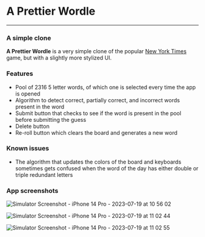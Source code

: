 # A Prettier Wordle
---
### A simple clone
**A Prettier Wordle** is a very simple clone of the popular [New York Times]() game, but with a slightly more stylized UI.

### Features
- Pool of 2316 5 letter words, of which one is selected every time the app is opened
- Algorithm to detect correct, partially correct, and incorrect words present in the word
- Submit button that checks to see if the word is present in the pool before submitting the guess
- Delete button
- Re-roll button which clears the board and generates a new word

### Known issues
- The algorithm that updates the colors of the board and keyboards sometimes gets confused when the word of the day has either double or triple redundant letters

### App screenshots
![Simulator Screenshot - iPhone 14 Pro - 2023-07-19 at 10 56 02](https://github.com/LangTowl/A-Prettier-Wordle/assets/119524847/fd54fb00-bf3c-43bb-b9d1-5fa8a38ba247)

![Simulator Screenshot - iPhone 14 Pro - 2023-07-19 at 11 02 44](https://github.com/LangTowl/A-Prettier-Wordle/assets/119524847/efe38f70-e4c9-4a1b-82f3-dffbc604a343)

![Simulator Screenshot - iPhone 14 Pro - 2023-07-19 at 11 02 55](https://github.com/LangTowl/A-Prettier-Wordle/assets/119524847/08d73476-cf06-469d-b46c-c6124e8037ef)
